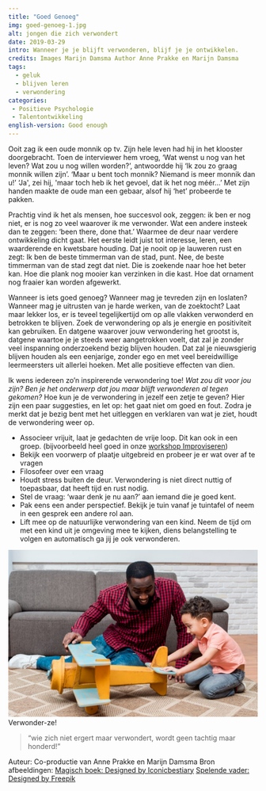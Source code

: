```yaml
---
title: "Goed Genoeg"
img: goed-genoeg-1.jpg
alt: jongen die zich verwondert
date: 2019-03-29
intro: Wanneer je je blijft verwonderen, blijf je je ontwikkelen.
credits: Images Marijn Damsma Author Anne Prakke en Marijn Damsma
tags:
  - geluk
  - blijven leren
  - verwondering
categories:
 - Positieve Psychologie
 - Talentontwikkeling
english-version: Good enough
---
```

Ooit zag ik een oude monnik op tv. Zijn hele leven had hij in het klooster doorgebracht. Toen de interviewer hem vroeg, ‘Wat wenst u nog van het leven? Wat zou u nog willen worden?’, antwoordde hij ‘Ik zou zo graag monnik willen zijn’. ‘Maar u bent toch monnik? Niemand is meer monnik dan u!’ ‘Ja', zei hij, 'maar toch heb ik het gevoel, dat ik het nog méér...’ Met zijn handen maakte de oude man een gebaar, alsof hij ‘het’ probeerde te pakken.

Prachtig vind ik het als mensen, hoe succesvol ook, zeggen: ik ben er nog niet, er is nog zo veel waarover ik me verwonder. Wat een andere insteek dan te zeggen: ‘been there, done that.’ Waarmee de deur naar verdere ontwikkeling dicht gaat. Het eerste leidt juist tot interesse, leren, een waarderende en kwetsbare houding. Dat je nooit op je lauweren rust en zegt: Ik ben de beste timmerman van de stad, punt. Nee, de beste timmerman van de stad zegt dat niet. Die is zoekende naar hoe het beter kan. Hoe die plank nog mooier kan verzinken in die kast. Hoe dat ornament nog fraaier kan worden afgewerkt.

Wanneer is iets goed genoeg? Wanneer mag je tevreden zijn en loslaten? Wanneer mag je uitrusten van je harde werken, van de zoektocht? Laat maar lekker los, er is teveel tegelijkertijd om op alle vlakken verwonderd en betrokken te blijven. Zoek de verwondering op als je energie en positiviteit kan gebruiken. En datgene waarover jouw verwondering het grootst is, datgene waartoe je je steeds weer aangetrokken voelt, dat zal je zonder veel inspanning onderzoekend bezig blijven houden. Dat zal je nieuwsgierig blijven houden als een eenjarige, zonder ego en met veel bereidwillige leermeersters uit allerlei hoeken. Met alle positieve effecten van dien.

Ik wens iedereen zo’n inspirerende verwondering toe! _Wat zou dit voor jou zijn? Ben je het onderwerp dat jou maar blijft verwonderen al tegen gekomen?_ Hoe kun je de verwondering in jezelf een zetje te geven? Hier zijn een paar suggesties, en let op: het gaat niet om goed en fout. Zodra je merkt dat je bezig bent met het uitleggen en verklaren van wat je ziet, houdt de verwondering weer op.

*   Associeer vrijuit, laat je gedachten de vrije loop. Dit kan ook in een groep. (bijvoorbeeld heel goed in onze [workshop Improviseren](/trainingen/improviseren/))
*   Bekijk een voorwerp of plaatje uitgebreid en probeer je er wat over af te vragen
*   Filosofeer over een vraag
*   Houdt stress buiten de deur. Verwondering is niet direct nuttig of toepasbaar, dat heeft tijd en rust nodig.
*   Stel de vraag: ‘waar denk je nu aan?’ aan iemand die je goed kent.
*   Pak eens een ander perspectief. Bekijk je tuin vanaf je tuintafel of neem in een gesprek een andere rol aan.
*   Lift mee op de natuurlijke verwondering van een kind. Neem de tijd om met een kind uit je omgeving mee te kijken, diens belangstelling te volgen en automatisch ga jij je ook verwonderen.

![Vader en zoon spelen](./goed-genoeg-2.jpg) Verwonder-ze!

> “wie zich niet ergert maar verwondert, wordt geen tachtig maar honderd!”

Auteur: Co-productie van Anne Prakke en Marijn Damsma Bron afbeeldingen: [Magisch boek: Designed by Iconicbestiary](https://nl.freepik.com/vrije-vector/boy-kid-reading-magic-spell-book-als-het-gloeit_1311189.htm) [Spelende vader: Designed by Freepik](https://nl.freepik.com/vrije-photo/zwarte-vader-en-zoon-spelen-met-speelgoed-vliegtuig_4130632.htm)